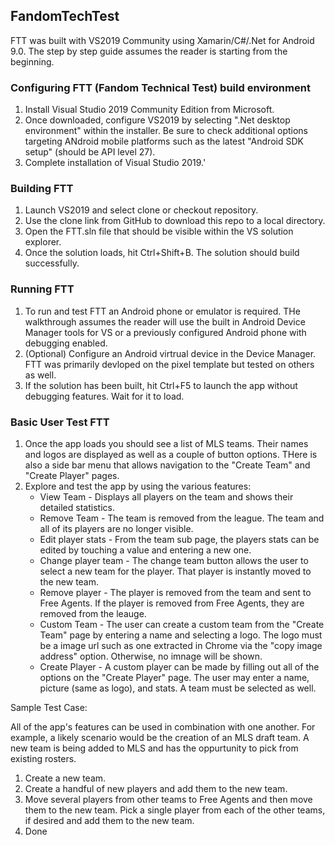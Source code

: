 ﻿## FandomTechTest

FTT was built with VS2019 Community using Xamarin/C#/.Net for Android 9.0. The step by step guide assumes the reader is starting from the beginning.

### Configuring FTT (Fandom Technical Test) build environment

1. Install Visual Studio 2019 Community Edition from Microsoft. 
2. Once downloaded, configure VS2019 by selecting ".Net desktop environment" within the installer. Be sure to check additional options targeting ANdroid mobile platforms such as the latest "Android SDK setup" (should be API level 27). 
3. Complete installation of Visual Studio 2019.'

### Building FTT

1. Launch VS2019 and select clone or checkout repository.
2. Use the clone link from GitHub to download this repo to a local directory.
3. Open the FTT.sln file that should be visible within the VS solution explorer.
4. Once the solution loads, hit Ctrl+Shift+B. The solution should build successfully.

### Running FTT

1. To run and test FTT an Android phone or emulator is required. THe walkthrough assumes the reader will use the built in Android Device Manager tools for VS or a previously configured Android phone with debugging enabled.
2. (Optional) Configure an Android virtrual device in the Device Manager. FTT was primarily devloped on the pixel template but tested on others as well.
2. If the solution has been built, hit Ctrl+F5 to launch the app without debugging features. Wait for it to load.

### Basic User Test FTT

1. Once the app loads you should see a list of MLS teams. Their names and logos are displayed as well as a couple of button options. THere is also a side bar menu that allows navigation to the "Create Team" and "Create Player" pages.
2. Explore and test the app by using the various features:
    - View Team - Displays all players on the team and shows their detailed statistics. 
    - Remove Team - The team is removed from the league. The team and all of its players are no longer visible. 
    - Edit player stats - From the team sub page, the players stats can be edited by touching a value and entering a new one.
    - Change player team - The change team button allows the user to select a new team for the player. That player is instantly moved to the new team.
    - Remove player - The player is removed from the team and sent to Free Agents. If the player is removed from Free Agents, they are removed from the leauge.
    - Custom Team - The user can create a custom team from the "Create Team" page by entering a name and selecting a logo. The logo must be a image url such as one extracted in Chrome via the "copy image address" option. Otherwise, no imnage will be shown. 
    - Create Player - A custom player can be made by filling out all of the options on the "Create Player" page. The user may enter a name, picture (same as logo), and stats. A team must be selected as well.
    
Sample Test Case:

All of the app's features can be used in combination with one another. For example, a likely scenario would be the creation of an MLS draft team. A new team is being added to MLS and has the oppurtunity to pick from existing rosters.
1. Create a new team.
2. Create a handful of new players and add them to the new team.
3. Move several players from other teams to Free Agents and then move them to the new team. Pick a single player from each of the other teams, if desired and add them to the new team.
4. Done



